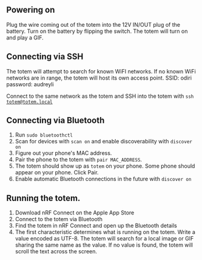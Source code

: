 ## Powering on
Plug the wire coming out of the totem into the 12V IN/OUT plug of the battery. Turn on the battery by flipping the switch. The totem will turn on and play a GIF.

## Connecting via SSH
The totem will attempt to search for known WiFI networks. If no known WiFi networks are in range, the totem will host its own access point.
SSID: odiri
password: audreyli

Connect to the same network as the totem and SSH into the totem with <code>ssh totem@totem.local</code>

## Connecting via Bluetooth
1. Run <code>sudo bluetoothctl</code>
2. Scan for devices with <code>scan on</code> and enable discoverability with <code>discover on</code>
3. Figure out your phone's MAC address.
4. Pair the phone to the totem with <code>pair MAC_ADDRESS</code>. 
5. The totem should show up as <code>totem</code> on your phone. Some phone should appear on your phone. Click Pair.
6. Enable automatic Bluetooth connections in the future with <code>discover on</code>

## Running the totem.
1. Download nRF Connect on the Apple App Store
2. Connect to the totem via Bluetooth
3. Find the totem in nRF Connect and open up the Bluetooth details
4. The first characteristic determines what is running on the totem. Write a value encoded as UTF-8. The totem will search for a local image or GIF sharing the same name as the value. If no value is found, the totem will scroll the text across the screen.

